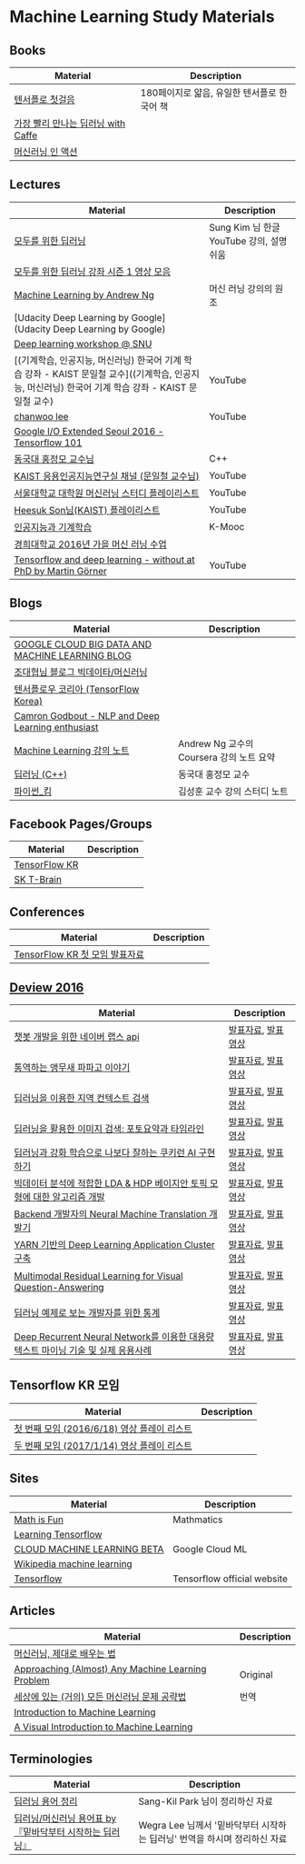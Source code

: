# Machine Learning Study Materials

## Books
Material | Description
------------ | -------------
[텐서플로 첫걸음](http://www.hanbit.co.kr/store/books/look.php?p_code=B3286570432) | 180페이지로 얇음, 유일한 텐서플로 한국어 책
[가장 빨리 만나는 딥러닝 with Caffe](http://www.yes24.com/24/goods/30690055?scode=032&OzSrank=1) |
[머신러닝 인 액션](http://www.yes24.com/24/goods/9046762) |

## Lectures
Material | Description
------------ | -------------
[모두를 위한 딥러닝](https://hunkim.github.io/ml/) | Sung Kim 님 한글 YouTube 강의, 설명 쉬움
[모두를 위한 딥러닝 강좌 시즌 1 영상 모음](https://www.youtube.com/playlist?list=PLlMkM4tgfjnLSOjrEJN31gZATbcj_MpUm) |
[Machine Learning by Andrew Ng](https://www.coursera.org/learn/machine-learning) | 머신 러닝 강의의 원조
[Udacity Deep Learning by  Google](Udacity Deep Learning by Google) |
[Deep learning workshop @ SNU](https://github.com/sjchoi86/dl-workshop) |
[(기계학습, 인공지능, 머신러닝) 한국어 기계 학습 강좌 - KAIST 문일철 교수]((기계학습, 인공지능, 머신러닝) 한국어 기계 학습 강좌 - KAIST 문일철 교수) | YouTube
[chanwoo lee](https://www.youtube.com/channel/UCRyIQSBvSybbaNY_JCyg_vA) | YouTube
[Google I/O Extended Seoul 2016 - Tensorflow 101](https://www.youtube.com/watch?v=7UwAz4Jvvko) |
[동국대 홍정모 교수님](https://www.youtube.com/channel/UCg6IlhycdYiK_nWB3spjIqA) | C++
[KAIST 응용인공지능연구실 채널 (문일철 교수님)](https://www.youtube.com/channel/UC9caTTXVw19PtY07es58NDg) | YouTube
[서울대학교 대학원 머신러닝 스터디 플레이리스트](https://www.youtube.com/playlist?list=PLzWH6Ydh35ggVGbBh48TNs635gv2nxkFI) | YouTube
[Heesuk Son님(KAIST) 플레이리스트](https://www.youtube.com/playlist?list=PLamqaOMCyiiTH8pEgdfDvyR3_ET3_7xT5) | YouTube
[인공지능과 기계학습](http://www.kmooc.kr/courses/course-v1:KAISTk+KCS470+2015_K0201/about) | K-Mooc
[경희대학교 2016년 가을 머신 러닝 수업](https://sites.google.com/site/khu2016fall/home/machine-learning-2016-fall) |
[Tensorflow and deep learning - without at PhD by Martin Görner](https://youtu.be/vq2nnJ4g6N0) | YouTube

## Blogs
Material | Description
------------ | -------------
[GOOGLE CLOUD BIG DATA AND MACHINE LEARNING BLOG](https://cloud.google.com/blog/big-data/) |
[조대협님 블로그 빅데이타/머신러닝](http://bcho.tistory.com/category/%EB%B9%85%EB%8D%B0%EC%9D%B4%ED%83%80/%EB%A8%B8%EC%8B%A0%EB%9F%AC%EB%8B%9D) |
[텐서플로우 코리아 (TensorFlow Korea)](https://tensorflowkorea.wordpress.com/) |
[Camron Godbout - NLP and Deep Learning enthusiast](https://medium.com/@camrongodbout/) |
[Machine Learning 강의 노트](https://wikidocs.net/book/587) | Andrew Ng 교수의 Coursera 강의 노트 요약
[딥러닝 (C++)](http://m.blog.naver.com/PostList.nhn?blogId=atelierjpro&categoryNo=23) | 동국대 홍정모 교수
[파이썬_킴](http://pythonkim.tistory.com/notice/25) | 김성훈 교수 강의 스터디 노트

## Facebook Pages/Groups
Material | Description
------------ | -------------
[TensorFlow KR](https://www.facebook.com/groups/TensorFlowKR/) |
[SK T-Brain](https://www.facebook.com/SKTBrain/) |

## Conferences
Material | Description
------------ | -------------
[TensorFlow KR 첫 모임 발표자료](https://www.facebook.com/notes/tensorflow-kr/tensorflow-kr-%EC%B2%AB-%EB%AA%A8%EC%9E%84-%EB%B0%9C%ED%91%9C%EC%9E%90%EB%A3%8C/298998370441228) |

## [Deview 2016](https://deview.kr/2016/)
Material | Description
------------ | -------------
[챗봇 개발을 위한 네이버 랩스 api](https://deview.kr/2016/schedule#session/176) | [발표자료](http://www.slideshare.net/deview/api-67563048), [발표영상](http://serviceapi.rmcnmv.naver.com/flash/outKeyPlayer.nhn?vid=78AE004D279644E6B7D3028B48E1027FA8AA&outKey=V1267d3ec3483ba0946f1c0cafbc991c6e87f67e52608bc10eb5bc0cafbc991c6e87f&controlBarMovable=true&jsCallable=true&skinName=tvcast_white)
[통역하는 앵무새 파파고 이야기](https://deview.kr/2016/schedule#session/167) | [발표자료](http://www.slideshare.net/deview/134papago), [발표영상](http://serviceapi.rmcnmv.naver.com/flash/outKeyPlayer.nhn?vid=BA9943BC7078E66C0B61A49FE6D90B1BEA9B&outKey=V122e388fe421a7cc94a626ae0e820ef3dc32eb59130b73180dc726ae0e820ef3dc32&controlBarMovable=true&jsCallable=true&skinName=tvcast_white)
[딥러닝을 이용한 지역 컨텍스트 검색](https://deview.kr/2016/schedule#session/144) | [발표자료](http://www.slideshare.net/deview/221-67605830), [발표영상](http://serviceapi.rmcnmv.naver.com/flash/outKeyPlayer.nhn?vid=8E4D6D76A8F2F3FF344F72806EEA866DAFA1&outKey=V12900ab5bbe35eefde2ee300a9b7110b6dd108eac7f1b20bc800e300a9b7110b6dd1&controlBarMovable=true&jsCallable=true&skinName=tvcast_white)
[딥러닝을 활용한 이미지 검색: 포토요약과 타임라인](https://deview.kr/2016/schedule#session/163) | [발표자료](http://www.slideshare.net/deview/222-20161024), [발표영상](http://serviceapi.rmcnmv.naver.com/flash/outKeyPlayer.nhn?vid=B91D895DDB5C870D734E216FDDAA4E7CE478&outKey=V1254df13ae52ff5e8f6590fa84363dbaefe206e5e4ad05ff087d90fa84363dbaefe2&controlBarMovable=true&jsCallable=true&skinName=tvcast_white)
[딥러닝과 강화 학습으로 나보다 잘하는 쿠키런 AI 구현하기](https://deview.kr/2016/schedule#session/150) | [발표자료](http://www.slideshare.net/carpedm20/ai-67616630), [발표영상](http://serviceapi.rmcnmv.naver.com/flash/outKeyPlayer.nhn?vid=744982879C4B8D95A768185158158FA1F14E&outKey=V122a39972b8120461b33134a56dad62b1db97657ca107701108d134a56dad62b1db9&controlBarMovable=true&jsCallable=true&skinName=tvcast_white)
[빅데이터 분석에 적합한 LDA & HDP 베이지안 토픽 모형에 대한 알고리즘 개발](https://deview.kr/2016/schedule#session/153) | [발표자료](http://www.slideshare.net/deview/214-67608573), [발표영상](http://serviceapi.rmcnmv.naver.com/flash/outKeyPlayer.nhn?vid=0341A0C85061BA58D40608BA95D58F5A04AF&outKey=V126ba99632693a77eb2a59498e28e4722ca9152ec9afefdf7db459498e28e4722ca9&controlBarMovable=true&jsCallable=true&skinName=tvcast_white)
[Backend 개발자의 Neural Machine Translation 개발기](https://deview.kr/2016/schedule#session/161) | [발표자료](http://www.slideshare.net/deview/224-backend-neural-machine-translation-67608580), [발표영상](http://serviceapi.rmcnmv.naver.com/flash/outKeyPlayer.nhn?vid=97DEBA10B0F3CE29135D67F2F9897408C13F&outKey=V1264185e3222e19e4927330baf93db0618be9fe30c87636b1643330baf93db0618be&controlBarMovable=true&jsCallable=true&skinName=tvcast_white)
[YARN 기반의 Deep Learning Application Cluster 구축](https://deview.kr/2016/schedule#session/170) | [발표자료](http://www.slideshare.net/deview/225yarn-deep-learning-application-cluster), [발표영상](http://serviceapi.rmcnmv.naver.com/flash/outKeyPlayer.nhn?vid=04324FBC47D380C375EBA369E35B11C600C4&outKey=V124b213514c78bd5e670913f91a833a9a490f3f85ed256412016913f91a833a9a490&controlBarMovable=true&jsCallable=true&skinName=tvcast_white)
[Multimodal Residual Learning for Visual Question-Answering](https://deview.kr/2016/schedule#session/152) | [발표자료](http://www.slideshare.net/deview/multimodal-residual-learning-for-visual-questionanswering), [발표영상](http://serviceapi.rmcnmv.naver.com/flash/outKeyPlayer.nhn?vid=82F1AF379B45F624F785F80C01FECCB3B2D7&outKey=V128032df14328762f6a9e9cd6d08c7cc33d0f5faf26f7c540fd0e9cd6d08c7cc33d0&controlBarMovable=true&jsCallable=true&skinName=tvcast_white)
[딥러닝 예제로 보는 개발자를 위한 통계](https://deview.kr/2016/schedule#session/171) | [발표자료](http://www.slideshare.net/deview/216-67609104), [발표영상](http://serviceapi.rmcnmv.naver.com/flash/outKeyPlayer.nhn?vid=EB44457E7AA64A6B1337ED51FD7A4A9AC4E9&outKey=V1235531251f5028db6c0ce8df149e140c5c7a6fc592bb1872a46ce8df149e140c5c7&controlBarMovable=true&jsCallable=true&skinName=tvcast_white)
[Deep Recurrent Neural Network를 이용한 대용량 텍스트 마이닝 기술 및 실제 응용사례](https://deview.kr/2016/schedule#session/173) | [발표자료](http://www.slideshare.net/deview/226-67609105), [발표영상](http://serviceapi.rmcnmv.naver.com/flash/outKeyPlayer.nhn?vid=5770DF1BF7CE9A09BB526F850D20745D59CD&outKey=V1230c30920b830ea86dee58a0a8243f22f4ad39d910f9b7e15cfe58a0a8243f22f4a&controlBarMovable=true&jsCallable=true&skinName=tvcast_white)

## Tensorflow KR 모임
Material | Description
------------ | -------------
[첫 번째 모임 (2016/6/18) 영상 플레이 리스트](https://www.youtube.com/playlist?list=PLlMkM4tgfjnIMPagE47noYAJ222zWc4rw) |
[두 번째 모임 (2017/1/14) 영상 플레이 리스트](https://www.youtube.com/playlist?list=PLlMkM4tgfjnLHjEoaRKLdbpSIDJhiLtZE) | 

## Sites
Material | Description
------------ | -------------
[Math is Fun](https://www.mathsisfun.com/) | Mathmatics
[Learning Tensorflow](http://learningtensorflow.com/) |
[CLOUD MACHINE LEARNING BETA](https://cloud.google.com/ml/) | Google Cloud ML
[Wikipedia machine learning](https://en.wikipedia.org/wiki/Machine_learning#History_and_relationships_to_other_fields) |
[Tensorflow](https://www.tensorflow.org/) | Tensorflow official website

## Articles
Material | Description
------------ | -------------
[머신러닝, 제대로 배우는 법](https://brunch.co.kr/@aidenswmo/2) |
[Approaching (Almost) Any Machine Learning Problem](https://www.linkedin.com/pulse/approaching-almost-any-machine-learning-problem-abhishek-thakur) | Original
[세상에 있는 (거의) 모든 머신러닝 문제 공략법](http://keunwoochoi.blogspot.kr/2016/08/blog-post.html?m=1) | 번역
[Introduction to Machine Learning](http://www.codeproject.com/Articles/1146582/Introduction-to-Machine-Learning) |
[A Visual Introduction to Machine Learning](http://www.r2d3.us/visual-intro-to-machine-learning-part-1/) |

## Terminologies
Material | Description
------------ | -------------
[딥러닝 용어 정리](http://docs.likejazz.com/deep-learning-glossary) | Sang-Kil Park 님이 정리하신 자료
[딥러닝/머신러닝 용어표 by 『밑바닥부터 시작하는 딥러닝』](https://docs.google.com/spreadsheets/d/1ccwGiC01X-gs3PPcXPUz67W9rS6l994LD4AL18KF1_0/edit#gid=0) | Wegra Lee 님께서 '밑바닥부터 시작하는 딥러닝' 번역을 하시며 정리하신 자료
